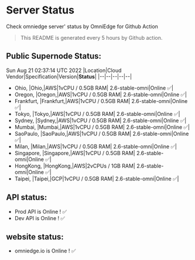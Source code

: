 # Server Status
Check omniedge server' status by OmniEdge for Github Action
> This README is generated every 5 hours by Github action.
## Public Supernode Status: 
Sun Aug 21 02:37:14 UTC 2022
|Location|Cloud Vendor|Specification|Version|**Status**|
|--|--|--|--|--|
- Ohio, |Ohio,|AWS|1vCPU / 0.5GB RAM|	2.6-stable-omni|Online :white_check_mark:|
- Oregon, |Oregon,|AWS|1vCPU / 0.5GB RAM|	2.6-stable-omni|Online :white_check_mark:|
- Frankfurt, |Frankfurt,|AWS|1vCPU / 0.5GB RAM|	2.6-stable-omni|Online :white_check_mark:|
- Tokyo, |Tokyo,|AWS|1vCPU / 0.5GB RAM|	2.6-stable-omni|Online :white_check_mark:|
- Sydney, |Sydney,|AWS|1vCPU / 0.5GB RAM|	2.6-stable-omni|Online :white_check_mark:|
- Mumbai, |Mumbai,|AWS|1vCPU / 0.5GB RAM|	2.6-stable-omni|Online :white_check_mark:|
- SaoPaulo, |SaoPaulo,|AWS|1vCPU / 0.5GB RAM|	2.6-stable-omni|Online :white_check_mark:|
- Milan, |Milan,|AWS|1vCPU / 0.5GB RAM|	2.6-stable-omni|Online :white_check_mark:|
- Singapore, |Singapore,|AWS|1vCPU / 0.5GB RAM|	2.6-stable-omni|Online :white_check_mark:|
- HongKong, |HongKong,|AWS|2vCPUs / 1GB RAM|	2.6-stable-omni|Online :white_check_mark:|
- Taipei, |Taipei,|GCP|1vCPU / 0.5GB RAM|	2.6-stable-omni|Online :white_check_mark:|
## API status: 
 - Prod API is Online  ! :white_check_mark:
 - Dev API is Online  ! :white_check_mark:
## website status: 
 - omniedge.io is Online ! :white_check_mark:
